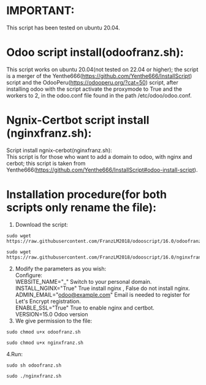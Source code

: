# IMPORTANT:
This script has been tested on ubuntu 20.04.

# Odoo script install(odoofranz.sh):

This script works on ubuntu 20.04(not tested on 22.04 or higher); the script is a merger of the Yenthe666(https://github.com/Yenthe666/InstallScript) 
script and the OdooPeru(https://odooperu.org/?cat=50) script, after installing odoo with the script activate the proxymode to True and the workers to 2,
in the odoo.conf file found in the path /etc/odoo/odoo.conf.

# Ngnix-Certbot script install (nginxfranz.sh):

Script install ngnix-cerbot(nginxfranz.sh):<br>
This script is for those who want to add a domain to odoo, with nginx and cerbot; this script is taken from Yenthe666(https://github.com/Yenthe666/InstallScript#odoo-install-script).

# Installation procedure(for both scripts only rename the file):

1. Download the script:<br>

<pre><code class="language-javascript">sudo wget https://raw.githubusercontent.com/FranzLM2018/odooscript/16.0/odoofranz.sh</code></pre>
<pre><code class="language-javascript">sudo wget https://raw.githubusercontent.com/FranzLM2018/odooscript/16.0/nginxfranz.sh</code></pre>


2. Modify the parameters as you wish:<br>
Configure:<br>
WEBSITE_NAME="_" Switch to your personal domain.<br>
INSTALL_NGINX="True" True install nginx , False do not install nginx.<br>
ADMIN_EMAIL="odoo@example.com" Email is needed to register for Let's Encrypt registration.<br>
ENABLE_SSL="True" True to enable nginx and certbot.<br>
VERSION=15.0 Odoo version<br>
3. We give permission to the file:

<pre><code class="language-javascript">sudo chmod u+x odoofranz.sh</code></pre>
<pre><code class="language-javascript">sudo chmod u+x nginxfranz.sh</code></pre>

4.Run:

<pre><code class="language-javascript">sudo sh odoofranz.sh</code></pre>
<pre><code class="language-javascript">sudo ./nginxfranz.sh</code></pre>

